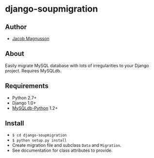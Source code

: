 django-soupmigration
====================

Author
------
- [Jacob Magnusson](http://twitter.com/pyjacob)

About
-----
Easily migrate MySQL database with lots of irregularities to your Django
project. Requires MySQLdb.

Requirements
------------
- Python 2.7+
- Django 1.0+
- [MySQLdb-Python](http://mysql-python.sourceforge.net/) 1.2+

Install
-------
* `$ cd django-soupmigration`
* `$ python setup.py install`
* Create migration file and subclass `Data` and `Migration`.
* See documentation for class attributes to provide.